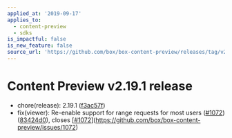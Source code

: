 ```yaml
---
applied_at: '2019-09-17'
applies_to:
  - content-preview
  - sdks
is_impactful: false
is_new_feature: false
source_url: 'https://github.com/box/box-content-preview/releases/tag/v2.19.1'
---
```


# Content Preview v2.19.1 release


* chore(release): 2.19.1 ([f3ac57f](https://github.com/box/box-content-preview/commit[f3ac57f](https://github.com/box/box-content-preview/commit/f3ac57f)))
* fix(viewer): Re-enable support for range requests for most users ([#1072](https://github.com/box/box-content-preview/pull/1072)) ([83424d0](https://github.com/box/box-content-preview/commit[83424d0](https://github.com/box/box-content-preview/commit/83424d0))), closes [[#1072](https://github.com/box/box-content-preview/pull/1072)](https://github.com/box/box-content-preview/issues/1072)



